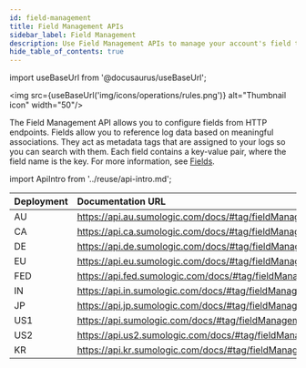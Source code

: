 ```yaml
---
id: field-management
title: Field Management APIs
sidebar_label: Field Management
description: Use Field Management APIs to manage your account's field table schema.
hide_table_of_contents: true
---
```


import useBaseUrl from '@docusaurus/useBaseUrl';

<img src={useBaseUrl('img/icons/operations/rules.png')} alt="Thumbnail icon" width="50"/>

The Field Management API allows you to configure fields from HTTP endpoints. Fields allow you to reference log data based on meaningful associations. They act as metadata tags that are assigned to your logs so you can search with them. Each field contains a key-value pair, where the field name is the key. For more information, see [Fields](/docs/manage/fields).

import ApiIntro from '../reuse/api-intro.md';

<ApiIntro/>

| Deployment | Documentation URL                                         |
|:------------|:-----------------------------------------------------------|
| AU         | https://api.au.sumologic.com/docs/#tag/fieldManagementV1  |
| CA         | https://api.ca.sumologic.com/docs/#tag/fieldManagementV1  |
| DE         | https://api.de.sumologic.com/docs/#tag/fieldManagementV1  |
| EU         | https://api.eu.sumologic.com/docs/#tag/fieldManagementV1  |
| FED        | https://api.fed.sumologic.com/docs/#tag/fieldManagementV1 |
| IN         | https://api.in.sumologic.com/docs/#tag/fieldManagementV1  |
| JP         | https://api.jp.sumologic.com/docs/#tag/fieldManagementV1  |
| US1        | https://api.sumologic.com/docs/#tag/fieldManagementV1     |
| US2        | https://api.us2.sumologic.com/docs/#tag/fieldManagementV1 |
| KR        | https://api.kr.sumologic.com/docs/#tag/fieldManagementV1 |
